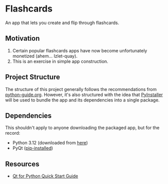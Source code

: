 # Flashcards
An app that lets you create and flip through flashcards.
## Motivation
1. Certain popular flashcards apps have now become unfortunately monetized (ahem... Izlet-quay).
2. This is an exercise in simple app construction.
## Project Structure
The structure of this project generally follows the recommendations from [python-guide.org](https://docs.python-guide.org/writing/structure/). However, it's also structured with the idea that [PyInstaller](https://pyinstaller.org/en/stable/) will be used to bundle the app and its dependencies into a single package.
## Dependencies
This shouldn't apply to anyone downloading the packaged app, but for the record:
 - Python 3.12 (downloaded from [here](https://www.python.org/downloads/))
 - PyQt ([pip-installed](https://doc.qt.io/qtforpython-6/quickstart.html#quick-start)) 
## Resources
 - [Qt for Python Quick Start Guide](https://doc.qt.io/qtforpython-6/quickstart.html#quick-start)
